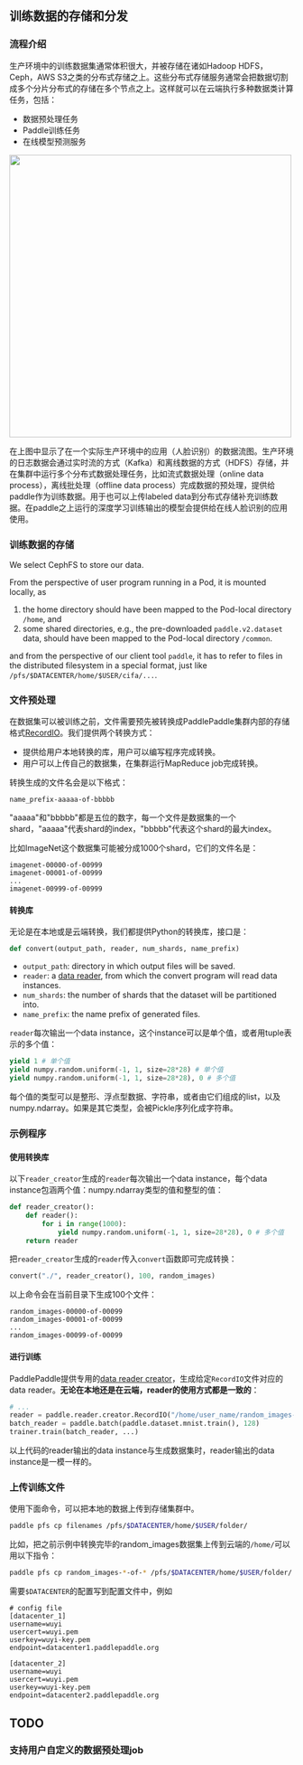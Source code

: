 ## 训练数据的存储和分发

### 流程介绍
生产环境中的训练数据集通常体积很大，并被存储在诸如Hadoop HDFS，Ceph，AWS S3之类的分布式存储之上。这些分布式存储服务通常会把数据切割成多个分片分布式的存储在多个节点之上。这样就可以在云端执行多种数据类计算任务，包括：

* 数据预处理任务
* Paddle训练任务
* 在线模型预测服务

<img src="src/paddle-cloud-in-data-center.png" width="500"/>

在上图中显示了在一个实际生产环境中的应用（人脸识别）的数据流图。生产环境的日志数据会通过实时流的方式（Kafka）和离线数据的方式（HDFS）存储，并在集群中运行多个分布式数据处理任务，比如流式数据处理（online data process），离线批处理（offline data process）完成数据的预处理，提供给paddle作为训练数据。用于也可以上传labeled data到分布式存储补充训练数据。在paddle之上运行的深度学习训练输出的模型会提供给在线人脸识别的应用使用。

### 训练数据的存储
We select CephFS to store our data.

From the perspective of user program running in a Pod, it is mounted locally, as 

1. the home directory should have been mapped to the Pod-local directory `/home`,  and 
1. some shared directories, e.g., the pre-downloaded `paddle.v2.dataset` data, should have been mapped to the Pod-local directory `/common`.

and from the perspective of our client tool `paddle`, it has to refer to files in the distributed filesystem in a special format, just like `/pfs/$DATACENTER/home/$USER/cifa/...`.

### 文件预处理

在数据集可以被训练之前，文件需要预先被转换成PaddlePaddle集群内部的存储格式[RecordIO](https://github.com/PaddlePaddle/Paddle/issues/1947)。我们提供两个转换方式：

- 提供给用户本地转换的库，用户可以编写程序完成转换。
- 用户可以上传自己的数据集，在集群运行MapReduce job完成转换。

转换生成的文件名会是以下格式：

```text
name_prefix-aaaaa-of-bbbbb
```

"aaaaa"和"bbbbb"都是五位的数字，每一个文件是数据集的一个shard，"aaaaa"代表shard的index，"bbbbb"代表这个shard的最大index。

比如ImageNet这个数据集可能被分成1000个shard，它们的文件名是：
```text
imagenet-00000-of-00999
imagenet-00001-of-00999
...
imagenet-00999-of-00999
```

#### 转换库

无论是在本地或是云端转换，我们都提供Python的转换库，接口是：
```python
def convert(output_path, reader, num_shards, name_prefix)
```

- `output_path`: directory in which output files will be saved.
- `reader`: a [data reader](https://github.com/PaddlePaddle/Paddle/blob/develop/doc/design/reader/README.md#data-reader-interface), from which the convert program will read data instances.
- `num_shards`: the number of shards that the dataset will be partitioned into.
- `name_prefix`: the name prefix of generated files.

`reader`每次输出一个data instance，这个instance可以是单个值，或者用tuple表示的多个值：

```python
yield 1 # 单个值
yield numpy.random.uniform(-1, 1, size=28*28) # 单个值
yield numpy.random.uniform(-1, 1, size=28*28), 0 # 多个值
```

每个值的类型可以是整形、浮点型数据、字符串，或者由它们组成的list，以及numpy.ndarray。如果是其它类型，会被Pickle序列化成字符串。

### 示例程序

#### 使用转换库

以下`reader_creator`生成的`reader`每次输出一个data instance，每个data instance包涵两个值：numpy.ndarray类型的值和整型的值：
```python
def reader_creator():
	def reader():
		for i in range(1000):
			yield numpy.random.uniform(-1, 1, size=28*28), 0 # 多个值
	return reader
```

把`reader_creator`生成的`reader`传入`convert`函数即可完成转换：
```python
convert("./", reader_creator(), 100, random_images)
```

以上命令会在当前目录下生成100个文件：
```text
random_images-00000-of-00099
random_images-00001-of-00099
...
random_images-00099-of-00099
```

#### 进行训练

PaddlePaddle提供专用的[data reader creator](https://github.com/PaddlePaddle/Paddle/blob/develop/doc/design/reader/README.md#python-data-reader-design-doc)，生成给定`RecordIO`文件对应的data reader。**无论在本地还是在云端，reader的使用方式都是一致的**：

```python
# ...
reader = paddle.reader.creator.RecordIO("/home/user_name/random_images-*-of-*")
batch_reader = paddle.batch(paddle.dataset.mnist.train(), 128)
trainer.train(batch_reader, ...)
```

以上代码的reader输出的data instance与生成数据集时，reader输出的data instance是一模一样的。

### 上传训练文件

使用下面命令，可以把本地的数据上传到存储集群中。

```bash  
paddle pfs cp filenames /pfs/$DATACENTER/home/$USER/folder/
```

比如，把之前示例中转换完毕的random_images数据集上传到云端的`/home/`可以用以下指令：

```bash  
paddle pfs cp random_images-*-of-* /pfs/$DATACENTER/home/$USER/folder/
```

需要`$DATACENTER`的配置写到配置文件中，例如

```
# config file
[datacenter_1]
username=wuyi
usercert=wuyi.pem
userkey=wuyi-key.pem
endpoint=datacenter1.paddlepaddle.org

[datacenter_2]
username=wuyi
usercert=wuyi.pem
userkey=wuyi-key.pem
endpoint=datacenter2.paddlepaddle.org
```
## TODO

### 支持用户自定义的数据预处理job
